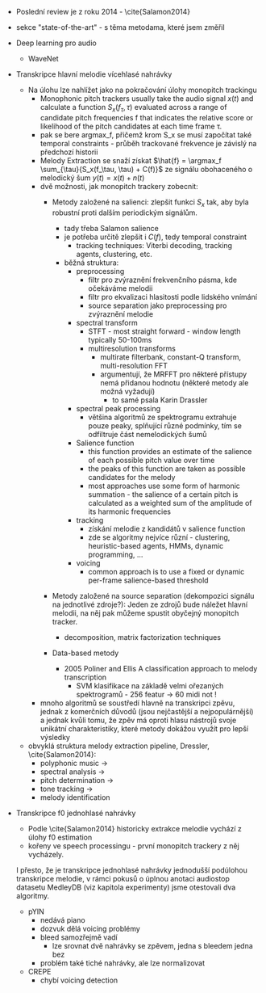 - Poslední review je z roku 2014 - \cite{Salamon2014}

- sekce "state-of-the-art" - s těma metodama, které jsem změřil


- Deep learning pro audio
    + WaveNet
- Transkripce hlavní melodie vícehlasé nahrávky
    - Na úlohu lze nahlížet jako na pokračování úlohy monopitch trackingu
        - Monophonic pitch trackers usually take the audio signal $x(t)$ and calculate a function $S_x(f_\tau, \tau)$ evaluated across a range of candidate pitch frequencies f that indicates the relative score or likelihood of the pitch candidates at each time frame τ.
        - pak se bere argmax_f, přičemž krom S_x se musí započítat také temporal constraints - průběh trackované frekvence je závislý na předchozí historii
        - Melody Extraction se snaží získat $\hat{f} = \argmax_f \sum_{\tau}{S_x(f_\tau, \tau) + C(f)}$ ze signálu obohaceného o melodický šum $y(t) = x(t) + n(t)$
        - dvě možnosti, jak monopitch trackery zobecnit:
            - Metody založené na salienci: zlepšit funkci $S_x$ tak, aby byla robustní proti dalším periodickým signálům.
                - tady třeba Salamon salience
                - je potřeba určitě zlepšit i $C(f)$, tedy temporal constraint
                    - tracking techniques: Viterbi decoding, tracking agents, clustering, etc.
                - běžná struktura:
                    - preprocessing
                        - filtr pro zvýraznění frekvenčního pásma, kde očekáváme melodii
                        - filtr pro ekvalizaci hlasitosti podle lidského vnímání
                        - source separation jako preprocessing pro zvýraznění melodie
                    - spectral transform
                        - STFT - most straight forward - window length typically 50-100ms
                        - multiresolution transforms
                            - multirate filterbank, constant-Q transform, multi-resolution FFT
                            - argumentují, že MRFFT pro některé přístupy nemá přidanou hodnotu (některé metody ale možná vyžadují)
                                - to samé psala Karin Drassler
                    - spectral peak processing
                        - většina algoritmů ze spektrogramu extrahuje pouze peaky, splňující různé podmínky, tím se odfiltruje část nemelodických šumů
                    - Salience function
                        - this function provides an estimate of the salience of each possible pitch value over time
                        - the peaks of this function are taken as possible candidates for the melody
                        - most approaches use some form of harmonic summation - the salience of a certain pitch is calculated as a weighted sum of the amplitude of its harmonic frequencies
                    - tracking
                        - získání melodie z kandidátů v salience function
                        - zde se algoritmy nejvíce různí - clustering, heuristic-based agents, HMMs, dynamic programming, ...
                    - voicing
                        - common approach is to use a fixed or dynamic per-frame salience-based threshold

            - Metody založené na source separation (dekompozici signálu na jednotlivé zdroje?): Jeden ze zdrojů bude náležet hlavní melodii, na něj pak můžeme spustit obyčejný monopitch tracker.
                - decomposition, matrix factorization techniques
            - Data-based metody
                - 2005 Poliner and Ellis A classification approach to melody transcription
                    - SVM klasifikace na základě velmi ořezaných spektrogramů - 256 featur -> 60 midi not !
        - mnoho algoritmů se soustředí hlavně na transkripci zpěvu, jednak z komerčních důvodů (jsou nejčastější a nejpopulárnější) a jednak kvůli tomu, že zpěv má oproti hlasu nástrojů svoje unikátní charakteristiky, které metody dokážou využít pro lepší výsledky
    - obvyklá struktura melody extraction pipeline, Dressler, \cite{Salamon2014}:
        - polyphonic music ->
        - spectral analysis ->
        - pitch determination ->
        - tone tracking ->
        - melody identification

- Transkripce f0 jednohlasé nahrávky
    - Podle \cite{Salamon2014} historicky extrakce melodie vychází z úlohy f0 estimation
    - kořeny ve speech processingu - první monopitch trackery z něj vycházely.

    I přesto, že je transkripce jednohlasé nahrávky jednodušší podúlohou transkripce melodie, v rámci pokusů o úplnou anotaci audiostop datasetu MedleyDB (viz kapitola experimenty) jsme otestovali dva algoritmy.
    * pYIN
        * nedává piano
        * dozvuk dělá voicing problémy
        * bleed samozřejmě vadí
            - lze srovnat dvě nahrávky se zpěvem, jedna s bleedem jedna bez
        * problém také tiché nahrávky, ale lze normalizovat
    * CREPE
        * chybí voicing detection
